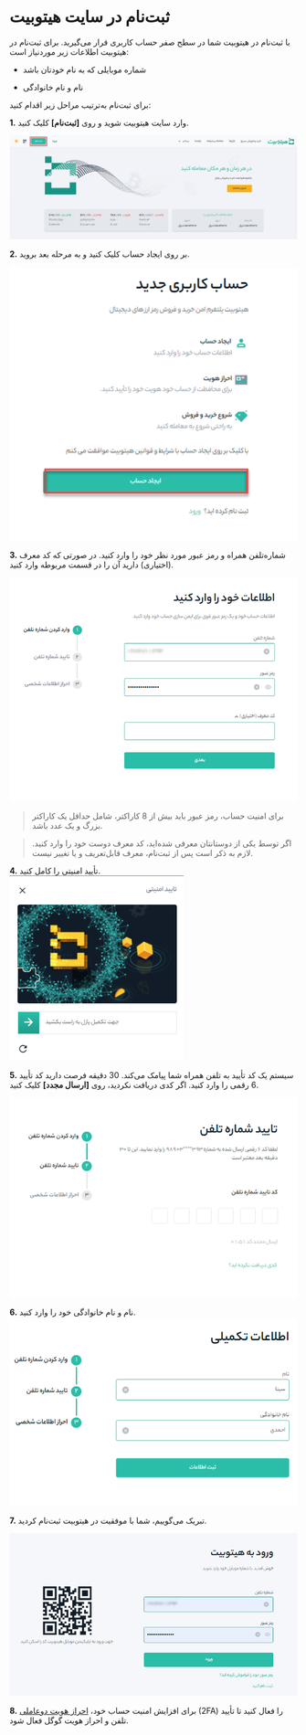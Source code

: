 
# ثبت‌نام در سایت هیتوبیت

با ثبت‌نام در هیتوبیت شما در سطح صفر حساب کاربری قرار می‌گیرید. برای ثبت‌نام در هیتوبیت اطلاعات زیر موردنیاز است:

- شماره موبایلی که به نام خودتان باشد

- نام و نام خانوادگی

برای ثبت‌‌نام به‌ترتیب مراحل زیر اقدام کنید:


**1.** وارد سایت  هیتوبیت شوید و روی **[ثبت‌نام]** کلیک کنید.

![صفحه ثبت‌نام در هیتوبیت](register-on-hitobit.png)

**2.**	بر روی ایجاد حساب کلیک کنید و به مرحله بعد بروید.

![صفحه ایحاد حساب کاربری](How-to-Register-on-Hitobit2.png)

**3.**	شماره‌تلفن همراه و رمز عبور مورد نظر خود را وارد کنید. در صورتی که کد معرف (اختیاری) دارید آن را در قسمت مربوطه وارد کنید. 

![ورود اطلاعات حساب کاربری](How-to-Register-on-Hitobit3.png)

>برای امنیت حساب، رمز عبور باید بیش از 8 کاراکتر، شامل حداقل یک کاراکتر بزرگ و یک عدد باشد.

>اگر توسط یکی از دوستانتان معرفی شده‌اید، کد معرف دوست خود را وارد کنید. لازم به ذکر است پس از ثبت‌نام، معرف قابل‌تعریف و یا تغییر نیست.

**4.**	تأیید امنیتی را کامل کنید.<br>
![تأیید امنیتی](How-to-Register-on-Hitobit4.png)

**5.**	سیستم یک کد تأیید به تلفن همراه شما پیامک می‌کند. 30 دقیقه فرصت دارید کد تأیید 6 رقمی را وارد کنید. اگر کدی دریافت نکردید، روی **[ارسال مجدد]** کلیک کنید.

![تأیید شماره تلفن](How-to-Register-on-Hitobit5.png)

**6.**	نام و نام خانوادگی خود را وارد کنید.<br>
![تکمیل اطلاعات حساب کاربری](How-to-Register-on-Hitobit6.png)

**7.**	تبریک می‌گوییم، شما با موفقیت در هیتوبیت ثبت‌نام کردید.

![ورود به هیتوبیت](How-to-Register-on-Hitobit7.png)

**8.**	برای افزایش امنیت حساب خود، [احراز هویت دوعاملی](https://github.com/HitoBitCo/FAQDocs/edit/main/Account-Functions/Identity-Verification/How-to-Complete-Identity-Verification/How-to-Complete-Identity-Verification.md) (2FA) را فعال کنید تا تأیید تلفن و احراز هویت گوگل فعال شود.


